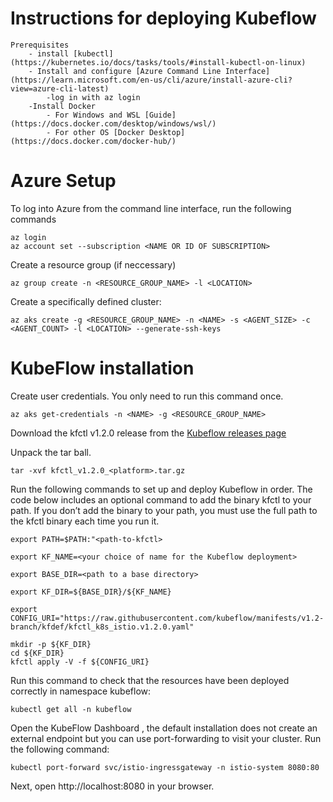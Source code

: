 # Instructions for deploying Kubeflow
    
    Prerequisites
        - install [kubectl](https://kubernetes.io/docs/tasks/tools/#install-kubectl-on-linux)
        - Install and configure [Azure Command Line Interface](https://learn.microsoft.com/en-us/cli/azure/install-azure-cli?view=azure-cli-latest)
            -log in with az login
        -Install Docker
            - For Windows and WSL [Guide](https://docs.docker.com/desktop/windows/wsl/)
            - For other OS [Docker Desktop](https://docs.docker.com/docker-hub/)

    

# Azure Setup

To log into Azure from the command line interface, run the following commands
```
az login
az account set --subscription <NAME OR ID OF SUBSCRIPTION>
```
Create a resource group (if neccessary)
```
az group create -n <RESOURCE_GROUP_NAME> -l <LOCATION>
```

Create a specifically defined cluster:
```
az aks create -g <RESOURCE_GROUP_NAME> -n <NAME> -s <AGENT_SIZE> -c <AGENT_COUNT> -l <LOCATION> --generate-ssh-keys
```


# KubeFlow installation

Create user credentials. You only need to run this command once.
```
az aks get-credentials -n <NAME> -g <RESOURCE_GROUP_NAME>
```
Download the kfctl v1.2.0 release from the [Kubeflow releases page](https://github.com/kubeflow/kfctl/releases/tag/v1.2.0)

Unpack the tar ball.
```
tar -xvf kfctl_v1.2.0_<platform>.tar.gz
```
Run the following commands to set up and deploy Kubeflow in order. The code below includes an optional command to add the binary  kfctl to your path. If you don’t add the binary to your path, you must use the full path to the kfctl binary each time you run it.

```
export PATH=$PATH:"<path-to-kfctl>

export KF_NAME=<your choice of name for the Kubeflow deployment>

export BASE_DIR=<path to a base directory>
        
export KF_DIR=${BASE_DIR}/${KF_NAME}

export CONFIG_URI="https://raw.githubusercontent.com/kubeflow/manifests/v1.2-branch/kfdef/kfctl_k8s_istio.v1.2.0.yaml"

mkdir -p ${KF_DIR}
cd ${KF_DIR}
kfctl apply -V -f ${CONFIG_URI}
```

Run this command to check that the resources have been deployed correctly in namespace kubeflow:
    
```
kubectl get all -n kubeflow
```

Open the KubeFlow Dashboard , the default installation does not create an external endpoint but you can use port-forwarding to visit your cluster. Run the following command:
    
```
kubectl port-forward svc/istio-ingressgateway -n istio-system 8080:80
```
Next, open http://localhost:8080 in your browser.

